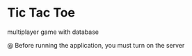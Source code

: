 # Tic Tac Toe
multiplayer game with database

@ Before running the application, you must turn on the server
